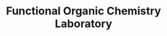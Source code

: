 ---
title: "Functional Organic Chemistry Laboratory"
draft: false

# page title background image
bg_image: "images/banner/bg1.jpg"

# meta description ~100 letters in Japanese
description : "Development of Synthetic Organic Reactions Catalyzed by Organometallic Complexes and the Application to Functional Materials"

# Research image
image: "images/labs/flask.jpg"

# interest

# taxonomy
la_categories: "Reaction Chemistry" # 分子化学 | 物質化学 | 反応化学
keywords: ["Synthetic Organic Chemistry ", "Organometallic Chemistry", "Functional Materials"]

# faculties; label: true name and title
faculties:
  mori: Assist. Prof. Hiroki Mori
  nishihara: Prof. Yasushi Nishihara


# contact info
contact:
- icon: ti-email
  link: mailto:ynishiha@okayama-u.ac.jp
  name: ynishiha@okayama-u.ac.jp
- icon: ti-mobile
  link: tel:086-251-7855
  name: 086-251-7855
- icon: ti-printer
  link: tel:086-251-7855
  name: FAX 086-251-7855


- name : "Functional Organic Chemistry Laboratory"
  icon : "ti-world" # icon pack : https://themify.me/themify-icons
  link : "http://chem.okayama-u.ac.jp/~funcchem/top/index.html"

- name : "3-1-1 Tsushima-Naka, Kita Ward, Okayama City, Okayama 700-8530"
  icon : "ti-location-pin" # icon pack : https://themify.me/themify-icons
  link : "#"

# type
type: "laboratory"
---